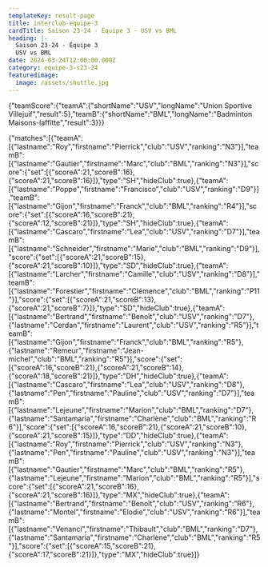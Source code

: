 ```yaml
---
templateKey: result-page
title: interclub-equipe-3
cardTitle: Saison 23-24 - Équipe 3 - USV vs BML 
heading: |-
  Saison 23-24 - Équipe 3
  USV vs BML
date: 2024-03-24T12:00:00.000Z
category: equipe-3-s23-24
featuredimage:
  image: /assets/shuttle.jpg
---
```


<teamscoreboard>{"teamScore":{"teamA":{"shortName":"USV","longName":"Union Sportive Villejuif","result":5},"teamB":{"shortName":"BML","longName":"Badminton Maisons-laffitte","result":3}}}</teamscoreboard>

<scoreboard>{"matches":[{"teamA":[{"lastname":"Roy","firstname":"Pierrick","club":"USV","ranking":"N3"}],"teamB":[{"lastname":"Gautier","firstname":"Marc","club":"BML","ranking":"N3"}],"score":{"set":[{"scoreA":21,"scoreB":16},{"scoreA":21,"scoreB":16}]},"type":"SH","hideClub":true},{"teamA":[{"lastname":"Poppe","firstname":"Francisco","club":"USV","ranking":"D9"}],"teamB":[{"lastname":"Gijon","firstname":"Franck","club":"BML","ranking":"R4"}],"score":{"set":[{"scoreA":16,"scoreB":21},{"scoreA":12,"scoreB":21}]},"type":"SH","hideClub":true},{"teamA":[{"lastname":"Cascaro","firstname":"Lea","club":"USV","ranking":"D7"}],"teamB":[{"lastname":"Schneider","firstname":"Marie","club":"BML","ranking":"D9"}],"score":{"set":[{"scoreA":21,"scoreB":15},{"scoreA":21,"scoreB":10}]},"type":"SD","hideClub":true},{"teamA":[{"lastname":"Larcher","firstname":"Camille","club":"USV","ranking":"D8"}],"teamB":[{"lastname":"Forestier","firstname":"Clémence","club":"BML","ranking":"P11"}],"score":{"set":[{"scoreA":21,"scoreB":13},{"scoreA":21,"scoreB":7}]},"type":"SD","hideClub":true},{"teamA":[{"lastname":"Bertrand","firstname":"Benoît","club":"USV","ranking":"D7"},{"lastname":"Cerdan","firstname":"Laurent","club":"USV","ranking":"R5"}],"teamB":[{"lastname":"Gijon","firstname":"Franck","club":"BML","ranking":"R5"},{"lastname":"Remeur","firstname":"Jean-michel","club":"BML","ranking":"R5"}],"score":{"set":[{"scoreA":16,"scoreB":21},{"scoreA":21,"scoreB":14},{"scoreA":18,"scoreB":21}]},"type":"DH","hideClub":true},{"teamA":[{"lastname":"Cascaro","firstname":"Lea","club":"USV","ranking":"D8"},{"lastname":"Pen","firstname":"Pauline","club":"USV","ranking":"D7"}],"teamB":[{"lastname":"Lejeune","firstname":"Marion","club":"BML","ranking":"D7"},{"lastname":"Santamaria","firstname":"Charlène","club":"BML","ranking":"R6"}],"score":{"set":[{"scoreA":16,"scoreB":21},{"scoreA":21,"scoreB":10},{"scoreA":21,"scoreB":15}]},"type":"DD","hideClub":true},{"teamA":[{"lastname":"Roy","firstname":"Pierrick","club":"USV","ranking":"N3"},{"lastname":"Pen","firstname":"Pauline","club":"USV","ranking":"N3"}],"teamB":[{"lastname":"Gautier","firstname":"Marc","club":"BML","ranking":"R5"},{"lastname":"Lejeune","firstname":"Marion","club":"BML","ranking":"R5"}],"score":{"set":[{"scoreA":21,"scoreB":16},{"scoreA":21,"scoreB":16}]},"type":"MX","hideClub":true},{"teamA":[{"lastname":"Bertrand","firstname":"Benoît","club":"USV","ranking":"R6"},{"lastname":"Montel","firstname":"Elodie","club":"USV","ranking":"R6"}],"teamB":[{"lastname":"Venanci","firstname":"Thibault","club":"BML","ranking":"D7"},{"lastname":"Santamaria","firstname":"Charlène","club":"BML","ranking":"R5"}],"score":{"set":[{"scoreA":15,"scoreB":21},{"scoreA":17,"scoreB":21}]},"type":"MX","hideClub":true}]}</scoreboard>